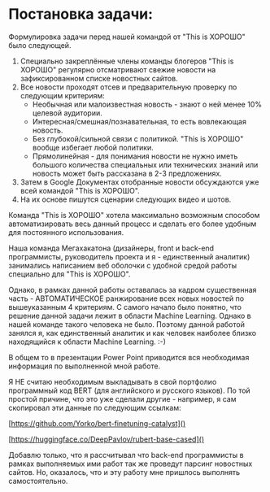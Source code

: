 # **Постановка задачи:**

Формулировка задачи перед нашей командой от "This is ХОРОШО" было следующей.

1. Специально закреплённые члены команды блогеров "This is ХОРОШО" регулярно отсматривают свежие новости на зафиксированном списке новостных сайтов.
2. Все новости проходят отсев и предварительную проверку по следующим критериям:
   * Необычная или малоизвестная новость - знают о ней менее 10% целевой аудитории.
   * Интересная/смешная/познавательная, то есть вовлекающая новость.
   * Без глубокой/сильной связи с политикой. "This is ХОРОШО" вообще избегает любой политики.
   * Прямолинейная - для понимания новости не нужно иметь большого количества специальных или технических знаний или новость может быть рассказана в 2-3 предложениях.
3. Затем в Google Документах отобранные новости обсуждаются уже всей командой "This is ХОРОШО".
4. На их основе пишутся сценарии следующих видео и шотов.

Команда "This is ХОРОШО" хотела максимально возможным способом автоматизировать весь данный процесс и сделать его более удобным для постоянного использования.

Наша команда Мегахакатона (дизайнеры, front и back-end программисты, руководитель проекта и я - единственный аналитик) занимались написанием веб оболочки с удобной средой работы специально для "This is ХОРОШО".

Однако, в рамках данной работы оставалась за кадром существенная часть - АВТОМАТИЧЕСКОЕ ранжирование всех новых новостей по вышеуказанным 4 критериям. С самого начало было понятно, что решение данной задачи лежит в области Machine Learning. Однако в нашей команде такого человека не было. Поэтому данной работой занялся я, как единственный аналитик и как человек наиболее близко находящийся к области Machine Learning. :-)

В общем то в презентации Power Point приводится вся необходимая информация по выполненной мной работе. 

Я НЕ считаю необходимым выкладывать в свой портфолио программный код BERT (для английского и русского языков).  По той простой причине, что это уже сделали другие - например, я сам скопировал эти данные по следующим ссылкам:

[https://github.com/Yorko/bert-finetuning-catalyst]()

[https://huggingface.co/DeepPavlov/rubert-base-cased]()


Добавлю только, что я рассчитывал что back-end программисты в рамках выполняемых ими работ так же проведут парсинг новостных сайтов. Но, оказалось, что и эту работу мне пришлось выполнять самостоятельно.
